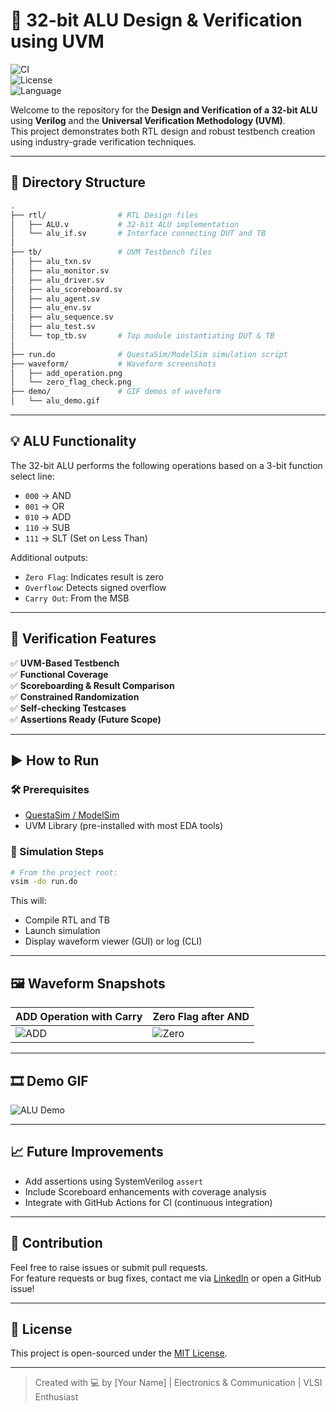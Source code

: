 # 🔧 32-bit ALU Design & Verification using UVM

![CI](https://img.shields.io/badge/build-passing-brightgreen)  
![License](https://img.shields.io/badge/license-MIT-blue)  
![Language](https://img.shields.io/badge/language-SystemVerilog-orange)

Welcome to the repository for the **Design and Verification of a 32-bit ALU** using **Verilog** and the **Universal Verification Methodology (UVM)**.  
This project demonstrates both RTL design and robust testbench creation using industry-grade verification techniques.

---

## 📁 Directory Structure

```bash
.
├── rtl/                # RTL Design files
│   ├── ALU.v           # 32-bit ALU implementation
│   └── alu_if.sv       # Interface connecting DUT and TB
│
├── tb/                 # UVM Testbench files
│   ├── alu_txn.sv
│   ├── alu_monitor.sv
│   ├── alu_driver.sv
│   ├── alu_scoreboard.sv
│   ├── alu_agent.sv
│   ├── alu_env.sv
│   ├── alu_sequence.sv
│   ├── alu_test.sv
│   └── top_tb.sv       # Top module instantiating DUT & TB
│
├── run.do              # QuestaSim/ModelSim simulation script
├── waveform/           # Waveform screenshots
│   ├── add_operation.png
│   └── zero_flag_check.png
├── demo/               # GIF demos of waveform
│   └── alu_demo.gif
```

---

## 💡 ALU Functionality

The 32-bit ALU performs the following operations based on a 3-bit function select line:
- `000` → AND  
- `001` → OR  
- `010` → ADD  
- `110` → SUB  
- `111` → SLT (Set on Less Than)

Additional outputs:
- `Zero Flag`: Indicates result is zero
- `Overflow`: Detects signed overflow
- `Carry Out`: From the MSB

---

## 🧪 Verification Features

✅ **UVM-Based Testbench**  
✅ **Functional Coverage**  
✅ **Scoreboarding & Result Comparison**  
✅ **Constrained Randomization**  
✅ **Self-checking Testcases**  
✅ **Assertions Ready (Future Scope)**

---

## ▶️ How to Run

### 🛠️ Prerequisites
- [QuestaSim / ModelSim](https://eda.sw.siemens.com/en-US/ic/modelsim/)
- UVM Library (pre-installed with most EDA tools)

### 🚀 Simulation Steps

```bash
# From the project root:
vsim -do run.do
```

This will:
- Compile RTL and TB
- Launch simulation
- Display waveform viewer (GUI) or log (CLI)

---

## 🖼️ Waveform Snapshots

| ADD Operation with Carry | Zero Flag after AND |
|--------------------------|---------------------|
| ![ADD](waveform/add_operation.png) | ![Zero](waveform/zero_flag_check.png) |

---

## 🎞️ Demo GIF

![ALU Demo](demo/alu_demo.gif)

---

## 📈 Future Improvements
- Add assertions using SystemVerilog `assert`
- Include Scoreboard enhancements with coverage analysis
- Integrate with GitHub Actions for CI (continuous integration)

---

## 🤝 Contribution

Feel free to raise issues or submit pull requests.  
For feature requests or bug fixes, contact me via [LinkedIn](https://linkedin.com/in/yourprofile) or open a GitHub issue!

---

## 📜 License

This project is open-sourced under the [MIT License](LICENSE).

---

> Created with 💻 by [Your Name] | Electronics & Communication | VLSI Enthusiast
